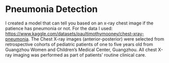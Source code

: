 # Pneumonia Detection
I created a model that can tell you based on an x-ray chest image if the patience has pneumonia or not.
For the data I used: https://www.kaggle.com/datasets/paultimothymooney/chest-xray-pneumonia. 
The Chest X-ray images (anterior-posterior) were selected from retrospective cohorts of pediatric patients of one to five years old from Guangzhou Women and Children’s Medical Center, Guangzhou. All chest X-ray imaging was performed as part of patients’ routine clinical care.
